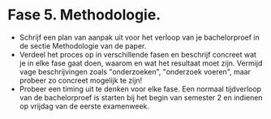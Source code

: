 # Fase 5. Methodologie.

- Schrijf een plan van aanpak uit voor het verloop van je bachelorproef in de sectie Methodologie van de paper.
- Verdeel het proces op in verschillende fasen en beschrijf concreet wat je in elke fase gaat doen, waarom en wat het resultaat moet zijn. Vermijd vage beschrijvingen zoals "onderzoeken", "onderzoek voeren", maar probeer zo concreet mogelijk te zijn!
- Probeer een timing uit te denken voor elke fase. Een normaal tijdverloop van de bachelorproef is starten bij het begin van semester 2 en indienen op vrijdag van de eerste examenweek.

